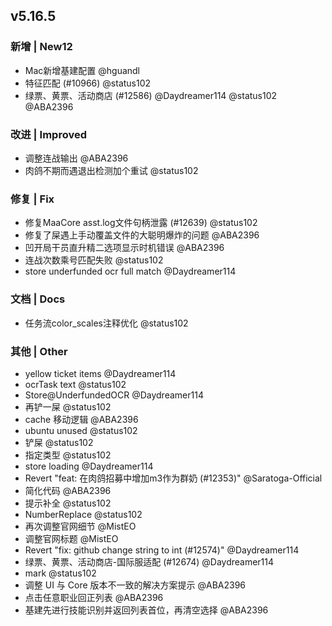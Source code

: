 ## v5.16.5

### 新增 | New12

* Mac新增基建配置 @hguandl
* 特征匹配 (#10966) @status102
* 绿票、黄票、活动商店 (#12586) @Daydreamer114 @status102 @ABA2396

### 改进 | Improved

* 调整连战输出 @ABA2396
* 肉鸽不期而遇退出检测加个重试 @status102

### 修复 | Fix

* 修复MaaCore asst.log文件句柄泄露 (#12639) @status102
* 修复了屎遇上手动覆盖文件的大聪明爆炸的问题 @ABA2396
* 凹开局干员直升精二选项显示时机错误 @ABA2396
* 连战次数乘号匹配失败 @status102
* store underfunded ocr full match @Daydreamer114

### 文档 | Docs

* 任务流color_scales注释优化 @status102

### 其他 | Other

* yellow ticket items @Daydreamer114
* ocrTask text @status102
* Store@UnderfundedOCR @Daydreamer114
* 再铲一屎 @status102
* cache 移动逻辑 @ABA2396
* ubuntu unused @status102
* 铲屎 @status102
* 指定类型 @status102
* store loading @Daydreamer114
* Revert "feat: 在肉鸽招募中增加m3作为群奶 (#12353)" @Saratoga-Official
* 简化代码 @ABA2396
* 提示补全 @status102
* NumberReplace @status102
* 再次调整官网细节 @MistEO
* 调整官网标题 @MistEO
* Revert "fix: github change string to int (#12574)" @Daydreamer114
* 绿票、黄票、活动商店-国际服适配 (#12674) @Daydreamer114
* mark @status102
* 调整 UI 与 Core 版本不一致的解决方案提示 @ABA2396
* 点击任意职业回正列表 @ABA2396
* 基建先进行技能识别并返回列表首位，再清空选择 @ABA2396
